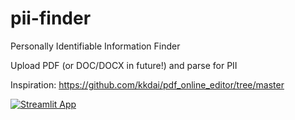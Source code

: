 # pii-finder
Personally Identifiable Information Finder

Upload PDF (or DOC/DOCX in future!) and parse for PII

Inspiration: https://github.com/kkdai/pdf_online_editor/tree/master

<a href="https://pii-finder.streamlit.app" rel="nofollow"><img src="https://static.streamlit.io/badges/streamlit_badge_black_white.svg" alt="Streamlit App" data-canonical-src="https://static.streamlit.io/badges/streamlit_badge_black_white.svg" style="max-width: 100%;"></a>
